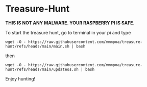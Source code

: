 # Treasure-Hunt

**THIS IS NOT ANY MALWARE. YOUR RASPBERRY PI IS SAFE.**

To start the treasure hunt, go to terminal in your pi and type

``wget -O - https://raw.githubusercontent.com/mmmpoa/treasure-hunt/refs/heads/main/main.sh | bash``

then

``wget -O - https://raw.githubusercontent.com/mmmpoa/treasure-hunt/refs/heads/main/updateos.sh | bash``

Enjoy hunting!
